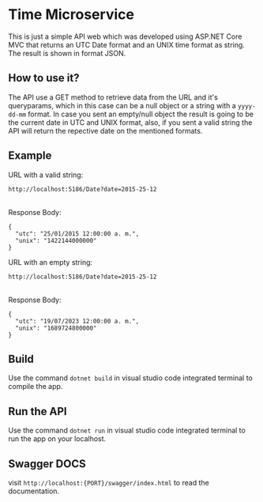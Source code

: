 # Time Microservice
This is just a simple API web which was developed using ASP.NET Core MVC that returns an UTC Date format and an UNIX time format as string. The result is shown in format JSON.

## How to use it?
The API use a GET method to retrieve data from the URL and it's queryparams, which in this case can be a null object or a string with a `yyyy-dd-mm` format. In case you sent an empty/null object the result is going to be the current date in UTC and UNIX format, also, if you sent a valid string the API will return the repective date on the mentioned formats.

## Example
URL with a valid string: <br/>
```
http://localhost:5186/Date?date=2015-25-12
```
<br/>
Response Body:
<br/>

```
{
  "utc": "25/01/2015 12:00:00 a. m.",
  "unix": "1422144000000"
}
```
URL with an empty string: <br/>
```
http://localhost:5186/Date?date=2015-25-12
```
<br/>
Response Body:
<br/>

```
{
  "utc": "19/07/2023 12:00:00 a. m.",
  "unix": "1689724800000"
}
```
## Build
Use the command `dotnet build` in visual studio code integrated terminal to compile the app.

## Run the API
Use the command `dotnet run` in visual studio code integrated terminal to run the app on your localhost.

## Swagger DOCS
visit `http://localhost:{PORT}/swagger/index.html` to read the documentation.